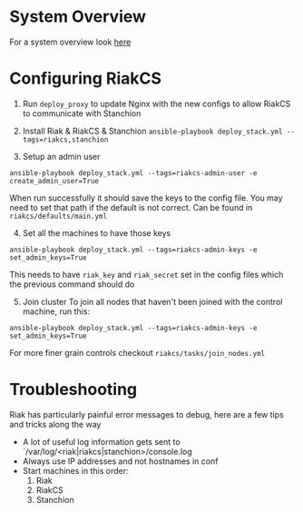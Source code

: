# System Overview

For a system overview look [here](https://docs.google.com/document/d/1F5KjtyXmvGcl4nHf6U8_teMgM4ezo0OJPCUN0AOiGo8/edit#heading=h.9iy7nsyi5rzy)

# Configuring RiakCS

1. Run `deploy_proxy` to update Nginx with the new configs to allow RiakCS to communicate with Stanchion

2. Install Riak & RiakCS & Stanchion `ansible-playbook deploy_stack.yml --tags=riakcs,stanchion`

3. Setup an admin user
```
ansible-playbook deploy_stack.yml --tags=riakcs-admin-user -e create_admin_user=True
```
When run successfully it should save the keys to the config file. You may need to set that path if the default is not correct. Can be found in `riakcs/defaults/main.yml`

4. Set all the machines to have those keys
```
ansible-playbook deploy_stack.yml --tags=riakcs-admin-keys -e set_admin_keys=True
```
This needs to have `riak_key` and `riak_secret` set in the config files which the previous command should do

5. Join cluster
To join all nodes that haven't been joined with the control machine, run this:
```
ansible-playbook deploy_stack.yml --tags=riakcs-admin-keys -e set_admin_keys=True
```
For more finer grain controls checkout `riakcs/tasks/join_nodes.yml`

# Troubleshooting

Riak has particularly painful error messages to debug, here are a few tips and tricks along the way

- A lot of useful log information gets sent to `/var/log/<riak|riakcs|stanchion>/console.log
- Always use IP addresses and not hostnames in conf
- Start machines in this order:
  1. Riak
  2. RiakCS
  3. Stanchion
